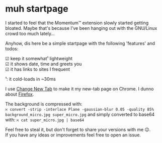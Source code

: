 # muh startpage

I started to feel that the Momentum™ extension slowly started getting
bloated. Maybe that's because I've been hanging out with the GNU/Linux crowd
too much lately…

Anyhow, dis here be a simple startpage with the following 'features' and todos:

☑ keep it somewhat¹ lightweight  
☑ it shows date, time and greets you  
☑ it has links to sites I frequent  

¹: it cold-loads in ~30ms 

I use [Change New Tab](https://chrome.google.com/webstore/detail/change-new-tab/mocklpfdimiadpbgamlgehpgpodggahe)
to make it my new-tab page on Chrome. I dunno about
[Firefox](https://www.reddit.com/r/firefox/comments/7d4nto/how_do_you_select_a_custom_url_as_your_new_tab/dpv7iax/).

The background is compressed with:  
```ℵ convert -strip -interlace Plane -gaussian-blur 0.05 -quality 85% background_micro.jpg super_micro.jpg```
and simply converted to base64 with:
```ℵ cat super_micro.jpg | base64```

Feel free to steal it, but don't forget to share your versions with me 😉.  
If you have any ideas or improvements feel free to open an issue.
